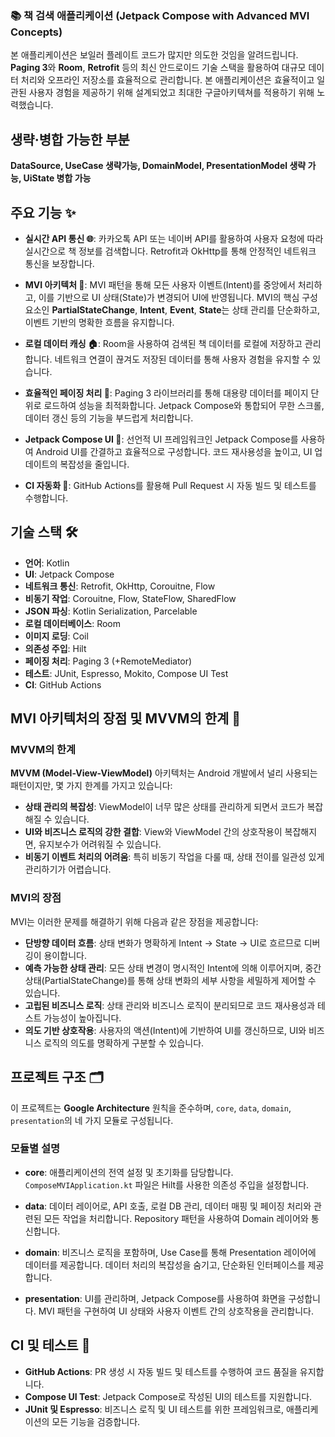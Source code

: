 ### 📚 책 검색 애플리케이션 (Jetpack Compose with Advanced MVI Concepts)


본 애플리케이션은 보일러 플레이트 코드가 많지만 의도한 것임을 알려드립니다. **Paging 3**와 **Room**, **Retrofit** 등의 최신 안드로이드 기술 스택을 활용하여 대규모 데이터 처리와 오프라인 저장소를 효율적으로 관리합니다. 본 애플리케이션은 효율적이고 일관된 사용자 경험을 제공하기 위해 설계되었고 최대한 구글아키텍쳐를 적용하기 위해 노력했습니다.

## 생략·병합 가능한 부분
**DataSource, UseCase 생략가능, DomainModel, PresentationModel 생략 가능, UiState 병합 가능**

## 주요 기능 ✨

- **실시간 API 통신 🌐**: 카카오톡 API 또는 네이버 API를 활용하여 사용자 요청에 따라 실시간으로 책 정보를 검색합니다. Retrofit과 OkHttp를 통해 안정적인 네트워크 통신을 보장합니다.
  
- **MVI 아키텍처 🧠**: MVI 패턴을 통해 모든 사용자 이벤트(Intent)를 중앙에서 처리하고, 이를 기반으로 UI 상태(State)가 변경되어 UI에 반영됩니다. MVI의 핵심 구성 요소인 **PartialStateChange**, **Intent**, **Event**, **State**는 상태 관리를 단순화하고, 이벤트 기반의 명확한 흐름을 유지합니다.

- **로컬 데이터 캐싱 🏠**: Room을 사용하여 검색된 책 데이터를 로컬에 저장하고 관리합니다. 네트워크 연결이 끊겨도 저장된 데이터를 통해 사용자 경험을 유지할 수 있습니다.

- **효율적인 페이징 처리 🔄**: Paging 3 라이브러리를 통해 대용량 데이터를 페이지 단위로 로드하여 성능을 최적화합니다. Jetpack Compose와 통합되어 무한 스크롤, 데이터 갱신 등의 기능을 부드럽게 처리합니다.

- **Jetpack Compose UI 📱**: 선언적 UI 프레임워크인 Jetpack Compose를 사용하여 Android UI를 간결하고 효율적으로 구성합니다. 코드 재사용성을 높이고, UI 업데이트의 복잡성을 줄입니다.

- **CI 자동화 🚀**: GitHub Actions를 활용해 Pull Request 시 자동 빌드 및 테스트를 수행합니다.

## 기술 스택 🛠️

- **언어**: Kotlin
- **UI**: Jetpack Compose
- **네트워크 통신**: Retrofit, OkHttp, Corouitne, Flow
- **비동기 작업**: Corouitne, Flow, StateFlow, SharedFlow
- **JSON 파싱**: Kotlin Serialization, Parcelable
- **로컬 데이터베이스**: Room
- **이미지 로딩**: Coil
- **의존성 주입**: Hilt
- **페이징 처리**: Paging 3 (+RemoteMediator)
- **테스트**: JUnit, Espresso, Mokito, Compose UI Test
- **CI**: GitHub Actions

## MVI 아키텍처의 장점 및 MVVM의 한계 🚀

### MVVM의 한계
**MVVM (Model-View-ViewModel)** 아키텍처는 Android 개발에서 널리 사용되는 패턴이지만, 몇 가지 한계를 가지고 있습니다:
- **상태 관리의 복잡성**: ViewModel이 너무 많은 상태를 관리하게 되면서 코드가 복잡해질 수 있습니다.
- **UI와 비즈니스 로직의 강한 결합**: View와 ViewModel 간의 상호작용이 복잡해지면, 유지보수가 어려워질 수 있습니다.
- **비동기 이벤트 처리의 어려움**: 특히 비동기 작업을 다룰 때, 상태 전이를 일관성 있게 관리하기가 어렵습니다.

### MVI의 장점
MVI는 이러한 문제를 해결하기 위해 다음과 같은 장점을 제공합니다:
- **단방향 데이터 흐름**: 상태 변화가 명확하게 Intent → State → UI로 흐르므로 디버깅이 용이합니다.
- **예측 가능한 상태 관리**: 모든 상태 변경이 명시적인 Intent에 의해 이루어지며, 중간 상태(PartialStateChange)를 통해 상태 변화의 세부 사항을 세밀하게 제어할 수 있습니다.
- **고립된 비즈니스 로직**: 상태 관리와 비즈니스 로직이 분리되므로 코드 재사용성과 테스트 가능성이 높아집니다.
- **의도 기반 상호작용**: 사용자의 액션(Intent)에 기반하여 UI를 갱신하므로, UI와 비즈니스 로직의 의도를 명확하게 구분할 수 있습니다.

## 프로젝트 구조 🗂️

이 프로젝트는 **Google Architecture** 원칙을 준수하며, `core`, `data`, `domain`, `presentation`의 네 가지 모듈로 구성됩니다.


### **모듈별 설명**

- **core**: 애플리케이션의 전역 설정 및 초기화를 담당합니다. `ComposeMVIApplication.kt` 파일은 Hilt를 사용한 의존성 주입을 설정합니다.
  
- **data**: 데이터 레이어로, API 호출, 로컬 DB 관리, 데이터 매핑 및 페이징 처리와 관련된 모든 작업을 처리합니다. Repository 패턴을 사용하여 Domain 레이어와 통신합니다.

- **domain**: 비즈니스 로직을 포함하며, Use Case를 통해 Presentation 레이어에 데이터를 제공합니다. 데이터 처리의 복잡성을 숨기고, 단순화된 인터페이스를 제공합니다.

- **presentation**: UI를 관리하며, Jetpack Compose를 사용하여 화면을 구성합니다. MVI 패턴을 구현하여 UI 상태와 사용자 이벤트 간의 상호작용을 관리합니다.

## CI 및 테스트 🧪

- **GitHub Actions**: PR 생성 시 자동 빌드 및 테스트를 수행하여 코드 품질을 유지합니다. 
- **Compose UI Test**: Jetpack Compose로 작성된 UI의 테스트를 지원합니다.
- **JUnit 및 Espresso**: 비즈니스 로직 및 UI 테스트를 위한 프레임워크로, 애플리케이션의 모든 기능을 검증합니다.
